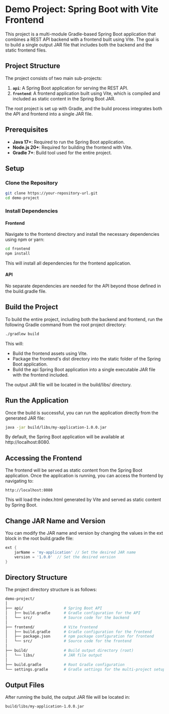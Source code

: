 # Demo Project: Spring Boot with Vite FrontendThis project is a multi-module Gradle-based Spring Boot application that combines a REST API backend with a frontend built using Vite. The goal is to build a single output JAR file that includes both the backend and the static frontend files.## Project StructureThe project consists of two main sub-projects:1. **`api`**: A Spring Boot application for serving the REST API.2. **`frontend`**: A frontend application built using Vite, which is compiled and included as static content in the Spring Boot JAR.The root project is set up with Gradle, and the build process integrates both the API and frontend into a single JAR file.## Prerequisites- **Java 17+**: Required to run the Spring Boot application.- **Node.js 20+**: Required for building the frontend with Vite.- **Gradle 7+**: Build tool used for the entire project.## Setup### Clone the Repository```bashgit clone https://your-repository-url.gitcd demo-project```### Install Dependencies#### FrontendNavigate to the frontend directory and install the necessary dependencies using npm or yarn:```bashcd frontendnpm install```This will install all dependencies for the frontend application.#### APINo separate dependencies are needed for the API beyond those defined in the build.gradle file.## Build the ProjectTo build the entire project, including both the backend and frontend, run the following Gradle command from the root project directory:```bash./gradlew build```This will:- Build the frontend assets using Vite.- Package the frontend's dist directory into the static folder of the Spring Boot application.- Build the api Spring Boot application into a single executable JAR file with the frontend included. The output JAR file will be located in the build/libs/ directory.## Run the ApplicationOnce the build is successful,  you can run the application directly from the generated JAR file:```bashjava -jar build/libs/my-application-1.0.0.jar```By default, the Spring Boot application will be available at http://localhost:8080.## Accessing the FrontendThe frontend will be served as static content from the Spring Boot application. Once the application is running, you can access the frontend by navigating to:```urlhttp://localhost:8080```This will load the index.html generated by Vite and served as static content by Spring Boot.## Change JAR Name and VersionYou can modify the JAR name and version by changing the values in the ext block in the root build.gradle file:```gradleext {    jarName = 'my-application' // Set the desired JAR name    version = '1.0.0'  // Set the desired version}```## Directory StructureThe project directory structure is as follows:```bashdemo-project/│├── api/                  # Spring Boot API│   ├── build.gradle      # Gradle configuration for the API│   └── src/              # Source code for the backend│├── frontend/             # Vite frontend│   ├── build.gradle      # Gradle configuration for the frontend│   ├── package.json      # npm package configuration for frontend│   └── src/              # Source code for the frontend│├── build/                # Build output directory (root)│   └── libs/             # JAR file output│├── build.gradle          # Root Gradle configuration└── settings.gradle       # Gradle settings for the multi-project setup```## Output FilesAfter running the build, the output JAR file will be located in:```dirbuild/libs/my-application-1.0.0.jar```